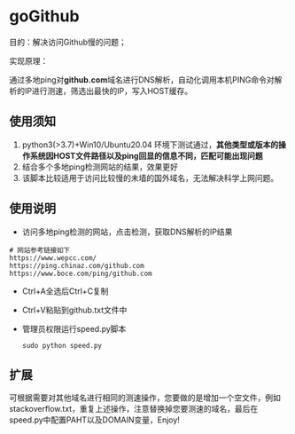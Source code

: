 # goGithub
目的：解决访问Github慢的问题；

实现原理：

​			通过多地ping对**github.com**域名进行DNS解析，自动化调用本机PING命令对解析的IP进行测速，筛选出最快的IP，写入HOST缓存。



## 使用须知

1. python3(>3.7)+Win10/Ubuntu20.04 环境下测试通过，**其他类型或版本的操作系统因HOST文件路径以及ping回显的信息不同，匹配可能出现问题**
2.  结合多个多地ping检测网站的结果，效果更好
3. 该脚本比较适用于访问比较慢的未墙的国外域名，无法解决科学上网问题。




## 使用说明
- 访问多地ping检测的网站，点击检测，获取DNS解析的IP结果

```
# 网站参考链接如下
https://www.wepcc.com/
https://ping.chinaz.com/github.com
https://www.boce.com/ping/github.com
```
- Ctrl+A全选后Ctrl+C复制

- Ctrl+V粘贴到github.txt文件中

- 管理员权限运行speed.py脚本

  ```sudo python speed.py```



## 扩展

​		可根据需要对其他域名进行相同的测速操作，您要做的是增加一个空文件，例如stackoverflow.txt，重复上述操作，注意替换掉您要测速的域名，最后在speed.py中配置PAHT以及DOMAIN变量，Enjoy!

